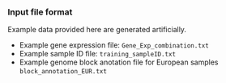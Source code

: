 ### Input file format
Example data provided here are generated artificially.
- Example gene expression file: `Gene_Exp_combination.txt`
- Example sample ID file: `training_sampleID.txt`
- Example genome block anotation file for European samples `block_annotation_EUR.txt`





